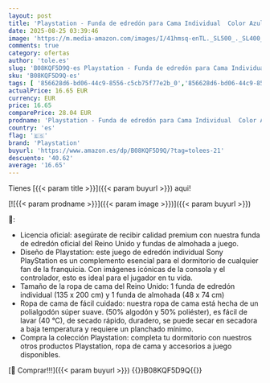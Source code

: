 ```yaml
---
layout: post
title: 'Playstation - Funda de edredón para Cama Individual  Color Azul  con Licencia Oficial de Sony Playstation  Reversible  diseño de Ropa de Cama con Funda de Almohada a Juego  polialgodón  Azul'
date: 2025-08-25 03:39:46
image: 'https://m.media-amazon.com/images/I/41hmsq-enTL._SL500_._SL400_.jpg'
comments: true
category: ofertas
author: 'tole.es'
slug: 'B08KQF5D9Q-es Playstation - Funda de edredón para Cama Individual Color...'
sku: 'B08KQF5D9Q-es'
tags: [ '856628d6-bd06-44c9-8556-c5cb75f77e2b_0','856628d6-bd06-44c9-8556-c5cb75f77e2b_8201','Accesorios para PS4, Xbox One y Nintendo Switch','Accesorios para PlayStation 4','Arborist Merchandising Root','Hardware y juegos para PlayStation 4','Self Service','Special Features Stores','Videojuegos','playstation','🇪🇸', ]
actualPrice: 16.65 EUR
currency: EUR
price: 16.65
comparePrice: 28.04 EUR
prodname: 'Playstation - Funda de edredón para Cama Individual  Color Azul  con Licencia Oficial de Sony Playstation  Reversible  diseño de Ropa de Cama con Funda de Almohada a Juego  polialgodón  Azul'
country: 'es'
flag: '🇪🇸'
brand: 'Playstation'
buyurl: 'https://www.amazon.es/dp/B08KQF5D9Q/?tag=tolees-21'
descuento: '40.62'
average: '16.65'
---
```


Tienes [{{< param title >}}]({{< param buyurl >}}) aqui!

[![{{< param prodname >}}]({{< param image >}})]({{< param buyurl >}})

🔎:

- Licencia oficial: asegúrate de recibir calidad premium con nuestra funda de edredón oficial del Reino Unido y fundas de almohada a juego.
- Diseño de Playstation: este juego de edredón individual Sony PlayStation es un complemento esencial para el dormitorio de cualquier fan de la franquicia. Con imágenes icónicas de la consola y el controlador, esto es ideal para el jugador en tu vida.
- Tamaño de la ropa de cama del Reino Unido: 1 funda de edredón individual (135 x 200 cm) y 1 funda de almohada (48 x 74 cm)
- Ropa de cama de fácil cuidado: nuestra ropa de cama está hecha de un polialgodón súper suave. (50% algodón y 50% poliéster), es fácil de lavar (40 °C), de secado rápido, duradero, se puede secar en secadora a baja temperatura y requiere un planchado mínimo.
- Compra la colección Playstation: completa tu dormitorio con nuestros otros productos Playstation, ropa de cama y accesorios a juego disponibles.

[🛒 Comprar!!!]({{< param buyurl >}})
{{<world>}}B08KQF5D9Q{{</world>}}
